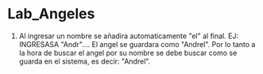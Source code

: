 # Lab_Angeles
1) Al ingresar un nombre se añadira automaticamente "el" al final. EJ: INGRESASA "Andr".... El angel se guardara como "Andrel".
Por lo tanto a la hora de buscar el angel por su nombre se debe buscar como se guarda en el sistema, es decir:  "Andrel".
